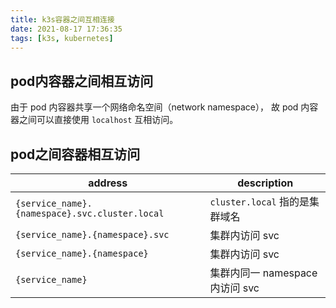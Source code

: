```yaml
---
title: k3s容器之间互相连接
date: 2021-08-17 17:36:35
tags: [k3s, kubernetes]
---
```


## pod内容器之间相互访问

由于 pod 内容器共享一个网络命名空间（network namespace），
故 pod 内容器之间可以直接使用 `localhost` 互相访问。

## pod之间容器相互访问

| address                                        | description                     |
| ---------------------------------------------- | ------------------------------- |
| `{service_name}.{namespace}.svc.cluster.local` | `cluster.local` 指的是集群域名  |
| `{service_name}.{namespace}.svc`               | 集群内访问 svc                  |
| `{service_name}.{namespace}`                   | 集群内访问 svc                  |
| `{service_name}`                               | 集群内同一 namespace 内访问 svc |
